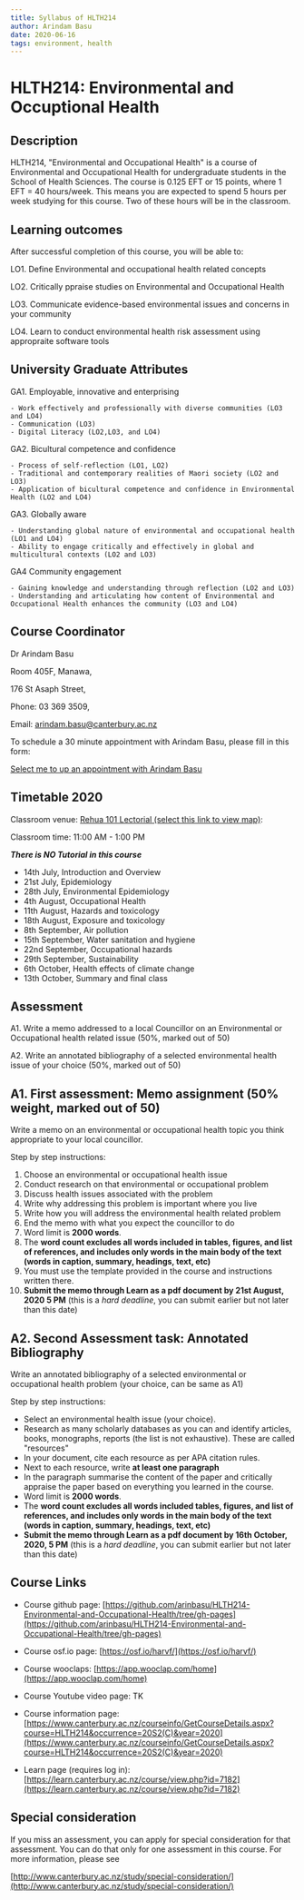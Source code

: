```yaml
---
title: Syllabus of HLTH214
author: Arindam Basu
date: 2020-06-16
tags: environment, health
---
```


# HLTH214: Environmental and Occuptional Health
 

## Description

HLTH214, "Environmental and Occupational Health" is a course of Environmental and Occupational Health for undergraduate students in the School of Health Sciences. 
The course is 0.125 EFT or 15 points, where 1 EFT = 40 hours/week. 
This means you are expected to spend 5 hours per week studying for this course. Two of these hours will be in the classroom. 

## Learning outcomes

After successful completion of this course, you will be able to:

LO1. Define Environmental and occupational health related concepts

LO2. Critically ppraise studies on Environmental and Occupational Health

LO3. Communicate evidence-based environmental issues and concerns in your community

LO4. Learn to conduct environmental health risk assessment using appropraite software tools

## University Graduate Attributes

GA1. Employable, innovative and enterprising

    - Work effectively and professionally with diverse communities (LO3 and LO4)
    - Communication (LO3)
    - Digital Literacy (LO2,LO3, and LO4)
    
GA2. Bicultural competence and confidence

    - Process of self-reflection (LO1, LO2)
    - Traditional and contemporary realities of Maori society (LO2 and LO3)
    - Application of bicultural competence and confidence in Environmental Health (LO2 and LO4)
    
GA3. Globally aware

    - Understanding global nature of environmental and occupational health (LO1 and LO4)
    - Ability to engage critically and effectively in global and multicultural contexts (LO2 and LO3)
    
GA4 Community engagement

    - Gaining knowledge and understanding through reflection (LO2 and LO3)
    - Understanding and articulating how content of Environmental and Occupational Health enhances the community (LO3 and LO4)

## Course Coordinator
Dr Arindam Basu

Room 405F, Manawa,

176 St Asaph Street,

Phone: 03 369 3509,

Email: [arindam.basu@canterbury.ac.nz](mailto:arindam.basu@canterbury.ac.nz)

To schedule a 30 minute appointment with Arindam Basu, please fill in this form: 

[Select me to up an appointment with Arindam Basu](https://calendly.com/arin-basu/30min)

## Timetable 2020

Classroom venue: [Rehua 101 Lectorial (select this link to view map)](http://www.canterbury.ac.nz/maps/home?q=Rehua%20101%20Lectorial): 

Classroom time: 11:00 AM - 1:00 PM


**_There is NO Tutorial in this course_** 

- 14th July, Introduction and Overview
- 21st July, Epidemiology
- 28th July, Environmental Epidemiology
- 4th August, Occupational Health
- 11th August, Hazards and toxicology
- 18th August, Exposure and toxicology
- 8th September, Air pollution
- 15th September, Water sanitation and hygiene 
- 22nd September, Occupational hazards
- 29th September, Sustainability
- 6th October, Health effects of climate change
- 13th October, Summary and final class

## Assessment

A1. Write a memo addressed to a local Councillor on an Environmental or Occupational health related issue (50%, marked out of 50)

A2. Write an annotated bibliography of a selected environmental health issue of your choice (50%, marked out of 50)

## A1. First assessment: Memo assignment (50% weight, marked out of 50) 
Write a memo on an environmental or occupational health topic you think appropriate to your local councillor.

Step by step instructions:
1. Choose an environmental or occupational health issue
2. Conduct research on that environmental or occupational problem
3. Discuss health issues associated with the problem
4. Write why addressing this problem is important where you live
5. Write how you will address the environmental health related problem
6. End the memo with what you expect the councillor to do
7. Word limit is **2000 words**. 
8. The **word count excludes all words included in tables, figures, and list of references, and includes only words in the main body of the text (words in caption, summary, headings, text, etc)**
9. You must use the template provided in the course and instructions written there.
10. **Submit the memo through Learn as a pdf document by 21st August, 2020 5 PM** (this is a _hard deadline_, you can submit earlier but not later than this date)

## A2. Second Assessment task: Annotated Bibliography
Write an annotated bibliography of a selected environmental or occupational health problem (your choice, can be same as A1)

Step by step instructions:
- Select an environmental health issue (your choice). 
- Research as many scholarly databases as you can and identify articles, books, monographs, reports (the list is not exhaustive). These are called "resources"
- In your document, cite each resource as per APA citation rules.
- Next to each resource, write **at least one paragraph**
- In the paragraph summarise the content of the paper and critically appraise the paper based on everything you learned in the course. 
- Word limit is **2000 words**. 
- The **word count excludes all words included tables, figures, and list of references, and includes only words in the main body of the text (words in caption, summary, headings, text, etc)**
- **Submit the memo through Learn as a pdf document by 16th October, 2020, 5 PM** (this is a _hard deadline_, you can submit earlier but not later than this date)

## Course Links

- Course github page: [https://github.com/arinbasu/HLTH214-Environmental-and-Occupational-Health/tree/gh-pages](https://github.com/arinbasu/HLTH214-Environmental-and-Occupational-Health/tree/gh-pages)

- Course osf.io page: [https://osf.io/harvf/](https://osf.io/harvf/)

- Course wooclaps: [https://app.wooclap.com/home](https://app.wooclap.com/home)

- Course Youtube video page: TK
- Course information page: [https://www.canterbury.ac.nz/courseinfo/GetCourseDetails.aspx?course=HLTH214&occurrence=20S2(C)&year=2020](https://www.canterbury.ac.nz/courseinfo/GetCourseDetails.aspx?course=HLTH214&occurrence=20S2(C)&year=2020)

- Learn page (requires log in): [https://learn.canterbury.ac.nz/course/view.php?id=7182](https://learn.canterbury.ac.nz/course/view.php?id=7182)



## Special consideration
If you miss an assessment, you can apply for special consideration for that assessment. You can do that only for one assessment in this course. For more information, please see 

[http://www.canterbury.ac.nz/study/special-consideration/](http://www.canterbury.ac.nz/study/special-consideration/)
